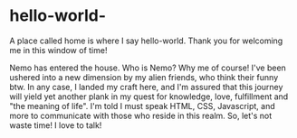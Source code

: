 # hello-world-
A place called home is where I say hello-world.  Thank you for welcoming me in this window of time!

Nemo has entered the house.  Who is Nemo?  Why me of course! I've been ushered into a new dimension by my alien friends, who think their funny btw. In any case, I landed my craft here, and I'm assured that this journey will yield yet another plank in my quest for knowledge, love, fulfillment and "the meaning of life".  I'm told I must speak HTML, CSS, Javascript, and more to communicate with those who reside in this realm.  So, let's not waste time!  I love to talk!

